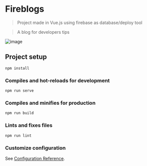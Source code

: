 # Fireblogs
  > Project made in Vue.js using firebase as database/deploy tool 



  > A blog for developers tips  

  ![image](https://user-images.githubusercontent.com/86433407/219055645-d01cd6a2-d581-4057-be05-9f3d64cc89d4.png)
 
## Project setup
```
npm install
```

### Compiles and hot-reloads for development
```
npm run serve
```

### Compiles and minifies for production
```
npm run build
```

### Lints and fixes files
```
npm run lint
```

### Customize configuration
See [Configuration Reference](https://cli.vuejs.org/config/).
